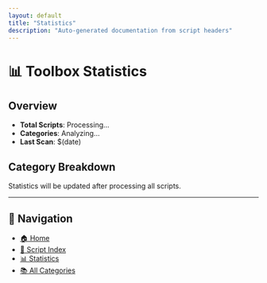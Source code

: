 ```yaml
---
layout: default
title: "Statistics"
description: "Auto-generated documentation from script headers"
---
```


# 📊 Toolbox Statistics  

## Overview

- **Total Scripts**: Processing...
- **Categories**: Analyzing...
- **Last Scan**: $(date)

## Category Breakdown

Statistics will be updated after processing all scripts.

---

## 🧭 Navigation

- [🏠 Home](index.html)
- [📇 Script Index](SCRIPT_INDEX.html)
- [📊 Statistics](STATISTICS.html)
- [📚 All Categories](#categories)

